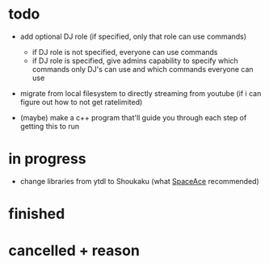# todo 

- add optional DJ role (if specified, only that role can use commands)
  - if DJ role is not specified, everyone can use commands
  - if DJ role is specified, give admins capability to specify which commands only DJ's can use and which commands everyone can use

- migrate from local filesystem to directly streaming from youtube (if i can figure out how to not get ratelimited)

- (maybe) make a c++ program that'll guide you through each step of getting this to run

# in progress

- change libraries from ytdl to Shoukaku (what [SpaceAce](https://github.com/The0n1y5pace4ce) recommended)

# finished



# cancelled + reason


